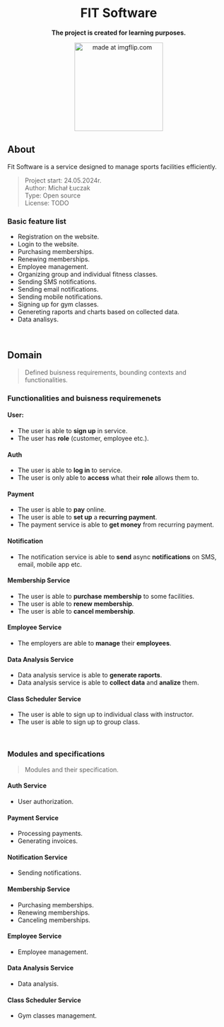 <h1 align="center">FIT Software</h1>

<div align="center">
    <p><b>The project is created for learning purposes.</b></p>
        <img src="https://i.imgflip.com/8rkzl7.jpg" title="made at imgflip.com" width="200vw"/>
</div>

<h2>About</h2>

Fit Software is a service designed to manage sports facilities efficiently.

> Project start: 24.05.2024r. <br>
Author: Michał Łuczak <br>
Type: Open source <br>
License: TODO

### Basic feature list
- Registration on the website.
- Login to the website.
- Purchasing memberships.
- Renewing memberships.
- Employee management.
- Organizing group and individual fitness classes.
- Sending SMS notifications.
- Sending email notifications.
- Sending mobile notifications.
- Signing up for gym classes.
- Genereting raports and charts based on collected data.
- Data analisys.

<br>

## **Domain**
> Defined buisness requirements, bounding contexts and functionalities. 

### Functionalities and buisness requiremenets
#### User:
- The user is able to **sign up** in service.
- The user has **role** (customer, employee etc.).
#### Auth
- The user is able to **log in** to service.
- The user is only able to **access** what their **role** allows them to.
#### Payment
- The user is able to **pay** online.
- The user is able to **set up** a **recurring payment**.
- The payment service is able to **get money** from recurring payment.
#### Notification
- The notification service is able to **send** async **notifications** on SMS, email, mobile app etc.
#### Membership Service
- The user is able to **purchase** **membership** to some facilities.
- The user is able to **renew** **membership**.
- The user is able to **cancel membership**.
#### Employee Service
- The employers are able to **manage** their **employees**.
#### Data Analysis Service
- Data analysis service is able to **generate raports**.
- Data analysis service is able to **collect data** and **analize** them.
#### Class Scheduler Service
- The user is able to sign up to individual class with instructor.
- The user is able to sign up to group class.

<br>

### Modules and specifications
> Modules and their specification.

#### Auth Service
- User authorization.
#### Payment Service
- Processing payments.
- Generating invoices.
#### Notification Service
- Sending notifications.
#### Membership Service
- Purchasing memberships.
- Renewing memberships.
- Canceling memberships.
#### Employee Service
- Employee management.
#### Data Analysis Service
- Data analysis.
#### Class Scheduler Service
- Gym classes management.




<!--- Eraser file: https://app.eraser.io/workspace/Vwxj9n8cr8OMQBXLh7dP --->
